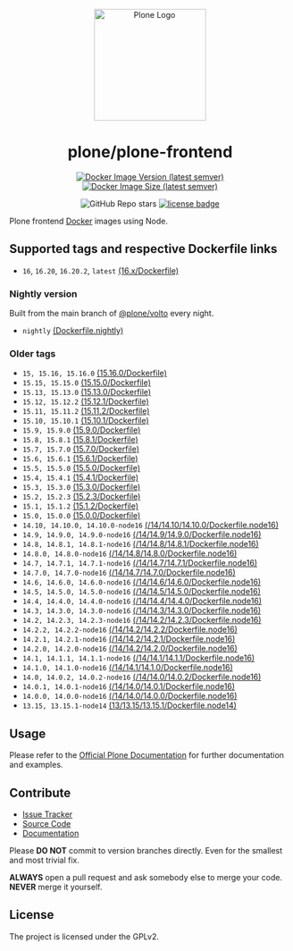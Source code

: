 <p align="center">
    <img alt="Plone Logo" width="200px" src="https://raw.githubusercontent.com/plone/plone-frontend/15.x/docs/logo.png">
</p>

<h1 align="center">
  plone/plone-frontend
</h1>

<div align="center">

[![Docker Image Version (latest semver)](https://img.shields.io/docker/v/plone/plone-frontend?sort=semver)](https://hub.docker.com/r/plone/plone-frontend)
[![Docker Image Size (latest semver)](https://img.shields.io/docker/image-size/plone/plone-frontend?sort=semver)](https://hub.docker.com/r/plone/plone-frontend)

![GitHub Repo stars](https://img.shields.io/github/stars/plone/plone-frontend?style=flat-square)
[![license badge](https://img.shields.io/github/license/plone/plone-frontend)](./LICENSE)

</div>

Plone frontend [Docker](https://docker.com) images using Node.

## Supported tags and respective Dockerfile links

- `16`, `16.20`, `16.20.2`, `latest` [(16.x/Dockerfile)](https://github.com/plone/plone-frontend/blob/16.x/Dockerfile)

### Nightly version

Built from the main branch of [@plone/volto](https://github.com/plone/volto) every night.

- `nightly` [(Dockerfile.nightly)](https://github.com/plone/plone-frontend/blob/15.x/Dockerfile.nightly)

### Older tags

- `15, 15.16, 15.16.0` [(15.16.0/Dockerfile)](https://github.com/plone/plone-frontend/blob/v15.16.0/Dockerfile)
- `15.15, 15.15.0` [(15.15.0/Dockerfile)](https://github.com/plone/plone-frontend/blob/v15.13.0/Dockerfile)
- `15.13, 15.13.0` [(15.13.0/Dockerfile)](https://github.com/plone/plone-frontend/blob/v15.13.0/Dockerfile)
- `15.12, 15.12.2` [(15.12.1/Dockerfile)](https://github.com/plone/plone-frontend/blob/v15.12.2/Dockerfile)
- `15.11, 15.11.2` [(15.11.2/Dockerfile)](https://github.com/plone/plone-frontend/blob/v15.11.2/Dockerfile)
- `15.10, 15.10.1` [(15.10.1/Dockerfile)](https://github.com/plone/plone-frontend/blob/v15.10.1/Dockerfile)
- `15.9, 15.9.0` [(15.9.0/Dockerfile)](https://github.com/plone/plone-frontend/blob/v15.9.0/Dockerfile)
- `15.8, 15.8.1` [(15.8.1/Dockerfile)](https://github.com/plone/plone-frontend/blob/v15.8.1/Dockerfile)
- `15.7, 15.7.0` [(15.7.0/Dockerfile)](https://github.com/plone/plone-frontend/blob/v15.7.0/Dockerfile)
- `15.6, 15.6.1` [(15.6.1/Dockerfile)](https://github.com/plone/plone-frontend/blob/v15.6.1/Dockerfile)
- `15.5, 15.5.0` [(15.5.0/Dockerfile)](https://github.com/plone/plone-frontend/blob/v15.5.0/Dockerfile)
- `15.4, 15.4.1` [(15.4.1/Dockerfile)](https://github.com/plone/plone-frontend/blob/v15.4.1/Dockerfile)
- `15.3, 15.3.0` [(15.3.0/Dockerfile)](https://github.com/plone/plone-frontend/blob/v15.3.0/Dockerfile)
- `15.2, 15.2.3` [(15.2.3/Dockerfile)](https://github.com/plone/plone-frontend/blob/v15.2.3/Dockerfile)
- `15.1, 15.1.2` [(15.1.2/Dockerfile)](https://github.com/plone/plone-frontend/blob/v15.1.2/Dockerfile)
- `15.0, 15.0.0` [(15.0.0/Dockerfile)](https://github.com/plone/plone-frontend/blob/v15.0.0/Dockerfile)
- `14.10, 14.10.0, 14.10.0-node16` [(/14/14.10/14.10.0/Dockerfile.node16)](https://github.com/plone/plone-frontend/blob/5419f28e2d00788ca042c49cc44df83b6785ee3a/14/14.10/14.10.0/Dockerfile.node16)
- `14.9, 14.9.0, 14.9.0-node16` [(/14/14.9/14.9.0/Dockerfile.node16)](https://github.com/plone/plone-frontend/blob/5419f28e2d00788ca042c49cc44df83b6785ee3a/14/14.9/14.9.0/Dockerfile.node16)
- `14.8, 14.8.1, 14.8.1-node16` [(/14/14.8/14.8.1/Dockerfile.node16)](https://github.com/plone/plone-frontend/blob/5419f28e2d00788ca042c49cc44df83b6785ee3a/14/14.8/14.8.1/Dockerfile.node16)
- `14.8.0, 14.8.0-node16` [(/14/14.8/14.8.0/Dockerfile.node16)](https://github.com/plone/plone-frontend/blob/5419f28e2d00788ca042c49cc44df83b6785ee3a/14/14.8/14.8.0/Dockerfile.node16)
- `14.7, 14.7.1, 14.7.1-node16` [(/14/14.7/14.7.1/Dockerfile.node16)](https://github.com/plone/plone-frontend/blob/5419f28e2d00788ca042c49cc44df83b6785ee3a/14/14.7/14.7.1/Dockerfile.node16)
- `14.7.0, 14.7.0-node16` [(/14/14.7/14.7.0/Dockerfile.node16)](https://github.com/plone/plone-frontend/blob/5419f28e2d00788ca042c49cc44df83b6785ee3a/14/14.7/14.7.0/Dockerfile.node16)
- `14.6, 14.6.0, 14.6.0-node16` [(/14/14.6/14.6.0/Dockerfile.node16)](https://github.com/plone/plone-frontend/blob/5419f28e2d00788ca042c49cc44df83b6785ee3a/14/14.6/14.6.0/Dockerfile.node16)
- `14.5, 14.5.0, 14.5.0-node16` [(/14/14.5/14.5.0/Dockerfile.node16)](https://github.com/plone/plone-frontend/blob/5419f28e2d00788ca042c49cc44df83b6785ee3a/14/14.5/14.5.0/Dockerfile.node16)
- `14.4, 14.4.0, 14.4.0-node16` [(/14/14.4/14.4.0/Dockerfile.node16)](https://github.com/plone/plone-frontend/blob/5419f28e2d00788ca042c49cc44df83b6785ee3a/14/14.4/14.4.0/Dockerfile.node16)
- `14.3, 14.3.0, 14.3.0-node16` [(/14/14.3/14.3.0/Dockerfile.node16)](https://github.com/plone/plone-frontend/blob/5419f28e2d00788ca042c49cc44df83b6785ee3a/14/14.3/14.3.0/Dockerfile.node16)
- `14.2, 14.2.3, 14.2.3-node16` [(/14/14.2/14.2.3/Dockerfile.node16)](https://github.com/plone/plone-frontend/blob/5419f28e2d00788ca042c49cc44df83b6785ee3a/14/14.2/14.2.3/Dockerfile.node16)
- `14.2.2, 14.2.2-node16` [(/14/14.2/14.2.2/Dockerfile.node16)](https://github.com/plone/plone-frontend/blob/5419f28e2d00788ca042c49cc44df83b6785ee3a/14/14.2/14.2.2/Dockerfile.node16)
- `14.2.1, 14.2.1-node16` [(/14/14.2/14.2.1/Dockerfile.node16)](https://github.com/plone/plone-frontend/blob/5419f28e2d00788ca042c49cc44df83b6785ee3a/14/14.2/14.2.1/Dockerfile.node16)
- `14.2.0, 14.2.0-node16` [(/14/14.2/14.2.0/Dockerfile.node16)](https://github.com/plone/plone-frontend/blob/5419f28e2d00788ca042c49cc44df83b6785ee3a/14/14.2/14.2.0/Dockerfile.node16)
- `14.1, 14.1.1, 14.1.1-node16` [(/14/14.1/14.1.1/Dockerfile.node16)](https://github.com/plone/plone-frontend/blob/5419f28e2d00788ca042c49cc44df83b6785ee3a/14/14.1/14.1.1/Dockerfile.node16)
- `14.1.0, 14.1.0-node16` [(/14/14.1/14.1.0/Dockerfile.node16)](https://github.com/plone/plone-frontend/blob/5419f28e2d00788ca042c49cc44df83b6785ee3a/14/14.1/14.1.0/Dockerfile.node16)
- `14.0, 14.0.2, 14.0.2-node16` [(/14/14.0/14.0.2/Dockerfile.node16)](https://github.com/plone/plone-frontend/blob/5419f28e2d00788ca042c49cc44df83b6785ee3a/14/14.0/14.0.2/Dockerfile.node16)
- `14.0.1, 14.0.1-node16` [(/14/14.0/14.0.1/Dockerfile.node16)](https://github.com/plone/plone-frontend/blob/5419f28e2d00788ca042c49cc44df83b6785ee3a/14/14.0/14.0.1/Dockerfile.node16)
- `14.0.0, 14.0.0-node16` [(/14/14.0/14.0.0/Dockerfile.node16)](https://github.com/plone/plone-frontend/blob/5419f28e2d00788ca042c49cc44df83b6785ee3a/14/14.0/14.0.0/Dockerfile.node16)
- `13.15, 13.15.1-node14` [(13/13.15/13.15.1/Dockerfile.node14)](https://github.com/plone/plone-frontend/blob/5419f28e2d00788ca042c49cc44df83b6785ee3a/13/13.15/13.15.1/Dockerfile.node14)

## Usage

Please refer to the [Official Plone Documentation](https://6.dev-docs.plone.org/install/containers/images/frontend.html) for further documentation and examples.

## Contribute

- [Issue Tracker](https://github.com/plone/plone-frontend/issues)
- [Source Code](https://github.com/plone/plone-frontend/)
- [Documentation](https://6.dev-docs.plone.org/install/containers/images/frontend.html)

Please **DO NOT** commit to version branches directly. Even for the smallest and most trivial fix.

**ALWAYS** open a pull request and ask somebody else to merge your code. **NEVER** merge it yourself.

## License

The project is licensed under the GPLv2.
